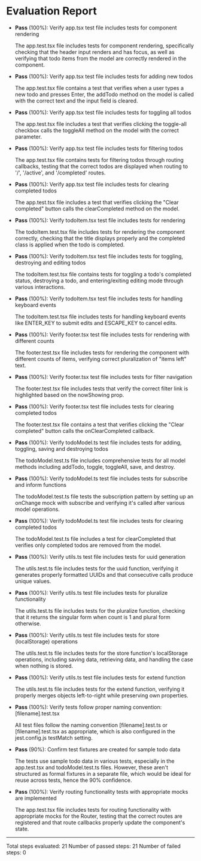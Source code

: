 # Evaluation Report

- **Pass** (100%): Verify app.tsx test file includes tests for component rendering

    The app.test.tsx file includes tests for component rendering, specifically checking that the header input renders and has focus, as well as verifying that todo items from the model are correctly rendered in the component.

- **Pass** (100%): Verify app.tsx test file includes tests for adding new todos

    The app.test.tsx file contains a test that verifies when a user types a new todo and presses Enter, the addTodo method on the model is called with the correct text and the input field is cleared.

- **Pass** (100%): Verify app.tsx test file includes tests for toggling all todos

    The app.test.tsx file includes a test that verifies clicking the toggle-all checkbox calls the toggleAll method on the model with the correct parameter.

- **Pass** (100%): Verify app.tsx test file includes tests for filtering todos

    The app.test.tsx file contains tests for filtering todos through routing callbacks, testing that the correct todos are displayed when routing to '/', '/active', and '/completed' routes.

- **Pass** (100%): Verify app.tsx test file includes tests for clearing completed todos

    The app.test.tsx file includes a test that verifies clicking the "Clear completed" button calls the clearCompleted method on the model.

- **Pass** (100%): Verify todoItem.tsx test file includes tests for rendering

    The todoItem.test.tsx file includes tests for rendering the component correctly, checking that the title displays properly and the completed class is applied when the todo is completed.

- **Pass** (100%): Verify todoItem.tsx test file includes tests for toggling, destroying and editing todos

    The todoItem.test.tsx file contains tests for toggling a todo's completed status, destroying a todo, and entering/exiting editing mode through various interactions.

- **Pass** (100%): Verify todoItem.tsx test file includes tests for handling keyboard events

    The todoItem.test.tsx file includes tests for handling keyboard events like ENTER_KEY to submit edits and ESCAPE_KEY to cancel edits.

- **Pass** (100%): Verify footer.tsx test file includes tests for rendering with different counts

    The footer.test.tsx file includes tests for rendering the component with different counts of items, verifying correct pluralization of "items left" text.

- **Pass** (100%): Verify footer.tsx test file includes tests for filter navigation

    The footer.test.tsx file includes tests that verify the correct filter link is highlighted based on the nowShowing prop.

- **Pass** (100%): Verify footer.tsx test file includes tests for clearing completed todos

    The footer.test.tsx file contains a test that verifies clicking the "Clear completed" button calls the onClearCompleted callback.

- **Pass** (100%): Verify todoModel.ts test file includes tests for adding, toggling, saving and destroying todos

    The todoModel.test.ts file includes comprehensive tests for all model methods including addTodo, toggle, toggleAll, save, and destroy.

- **Pass** (100%): Verify todoModel.ts test file includes tests for subscribe and inform functions

    The todoModel.test.ts file tests the subscription pattern by setting up an onChange mock with subscribe and verifying it's called after various model operations.

- **Pass** (100%): Verify todoModel.ts test file includes tests for clearing completed todos

    The todoModel.test.ts file includes a test for clearCompleted that verifies only completed todos are removed from the model.

- **Pass** (100%): Verify utils.ts test file includes tests for uuid generation

    The utils.test.ts file includes tests for the uuid function, verifying it generates properly formatted UUIDs and that consecutive calls produce unique values.

- **Pass** (100%): Verify utils.ts test file includes tests for pluralize functionality

    The utils.test.ts file includes tests for the pluralize function, checking that it returns the singular form when count is 1 and plural form otherwise.

- **Pass** (100%): Verify utils.ts test file includes tests for store (localStorage) operations

    The utils.test.ts file includes tests for the store function's localStorage operations, including saving data, retrieving data, and handling the case when nothing is stored.

- **Pass** (100%): Verify utils.ts test file includes tests for extend function

    The utils.test.ts file includes tests for the extend function, verifying it properly merges objects left-to-right while preserving own properties.

- **Pass** (100%): Verify tests follow proper naming convention: [filename].test.tsx

    All test files follow the naming convention [filename].test.ts or [filename].test.tsx as appropriate, which is also configured in the jest.config.js testMatch setting.

- **Pass** (90%): Confirm test fixtures are created for sample todo data

    The tests use sample todo data in various tests, especially in the app.test.tsx and todoModel.test.ts files. However, these aren't structured as formal fixtures in a separate file, which would be ideal for reuse across tests, hence the 90% confidence.

- **Pass** (100%): Verify routing functionality tests with appropriate mocks are implemented

    The app.test.tsx file includes tests for routing functionality with appropriate mocks for the Router, testing that the correct routes are registered and that route callbacks properly update the component's state.

---

Total steps evaluated: 21
Number of passed steps: 21
Number of failed steps: 0